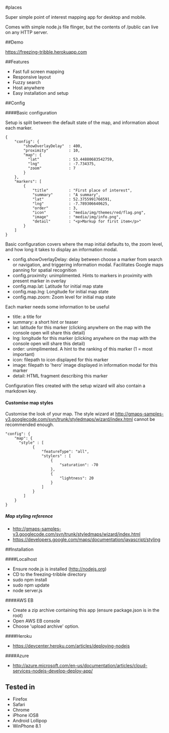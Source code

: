 #places

Super simple point of interest mapping app for desktop and mobile.

Comes with simple node.js file flinger, but the contents of /public can live on any HTTP server.

##Demo

https://freezing-tribble.herokuapp.com

##Features

* Fast full screen mapping
* Responsive layout
* Fuzzy search
* Host anywhere
* Easy installation and setup

##Config

####Basic configuration

Setup is split between the default state of the map, and information about each marker.

    {
        "config": {
            "showOverlayDelay"  : 400,
            "proximity"         : 10,
            "map": {
              "lat"             : 53.44880683542759,
              "lng"             : -7.734375,
              "zoom"            : 7
            }
        },
        "markers": [
            {
                "title"         : "First place of interest",
                "summary"       : "A summary",
                "lat"           : 52.3755991766591,
                "lng"           : -7.789306640625,
                "order"         : 3,
                "icon"          : "media/img/themes/red/flag.png",
                "image"         : "media/img/info.png",
                "detail"        : "<p>Markup for first item</p>"
            }
        ]
    }

Basic configuration covers where the map initial defaults to, the zoom level, and how long it takes to display an information modal.

* config.showOverlayDelay:  delay between choose a marker from search or navigation, and triggering information modal. Facilitates Google maps panning for spatial recognition
* config.proximity:         unimplimented. Hints to markers in proximity with present marker in overlay
* config.map.lat:           Latitude for initial map state
* config.map.lng:           Longitude for initial map state
* config.map.zoom:          Zoom level for initial map state

Each marker needs some information to be useful

* title:    a title for
* summary:  a short hint or teaser
* lat:      latitude for this marker    (clicking anywhere on the map with the console open will share this detail)
* lng:      longitude for this marker   (clicking anywhere on the map with the console open will share this detail)
* order:    unimplimented. A hint to the ranking of this marker (1 = most important)
* icon:     filepath to icon displayed for this marker
* image:    filepath to 'hero' image displayed in information modal for this marker
* detail:   HTML fragment describing this marker

Configuration files created with the setup wizard will also contain a markdown key.


#### Customise map styles
Customise the look of your map. The style wizard at http://gmaps-samples-v3.googlecode.com/svn/trunk/styledmaps/wizard/index.html cannot be recommended enough.

    "config": {
        "map": {
          "style" : [
                {
                    "featureType": "all",
                    "stylers" : [
                        {
                            "saturation": -70
                        },
                        {
                            "lightness": 20
                        }
                    ]
                }
            ]
        }
    }

##### Map styling reference
* http://gmaps-samples-v3.googlecode.com/svn/trunk/styledmaps/wizard/index.html
* https://developers.google.com/maps/documentation/javascript/styling

##Installation

####Localhost
* Ensure node.js is installed (http://nodejs.org)
* CD to the freezing-tribble directory
* sudo npm install
* sudo npm update
* node server.js

####AWS EB
* Create a zip archive containing this app (ensure package.json is in the root)
* Open AWS EB console
* Choose 'upload archive' option.

####Heroku
* https://devcenter.heroku.com/articles/deploying-nodejs

####Azure
* http://azure.microsoft.com/en-us/documentation/articles/cloud-services-nodejs-develop-deploy-app/

## Tested in
* Firefox
* Safari
* Chrome
* iPhone iOS8
* Android Lollipop
* WinPhone 8.1